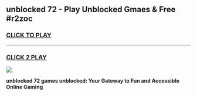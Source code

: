 
## unblocked 72 - Play Unblocked Gmaes & Free #r2zoc
<h3>
<a href="https://news.freeplayer.one?title=unblocked_72&ref=24F">CLICK TO PLAY</a></h3>
<hr>

<h3>
<a href="https://news.freeplayer.one?title=unblocked_72&ref=24F">CLICK 2 PLAY</a>
  
</h3>

<a href="https://news.freeplayer.one?title=unblocked_72&ref=24F/"><img src="https://clearcache.store/games.png"></a>


**unblocked 72 games unblocked: Your Gateway to Fun and Accessible Online Gaming**
